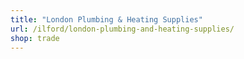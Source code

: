 ```yaml
---
title: "London Plumbing & Heating Supplies"
url: /ilford/london-plumbing-and-heating-supplies/
shop: trade
---
```

